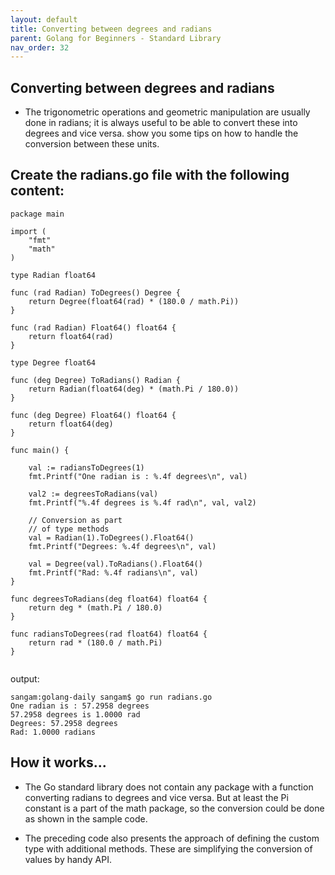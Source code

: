 ```yaml
---
layout: default
title: Converting between degrees and radians
parent: Golang for Beginners - Standard Library
nav_order: 32
---
```


## Converting between degrees and radians

- The trigonometric operations and geometric manipulation are usually done in radians; it is always useful to be able to convert these into degrees and vice versa. 
  show you some tips on how to handle the conversion between these units.

## Create the radians.go file with the following content:
```
package main

import (
	"fmt"
	"math"
)

type Radian float64

func (rad Radian) ToDegrees() Degree {
	return Degree(float64(rad) * (180.0 / math.Pi))
}

func (rad Radian) Float64() float64 {
	return float64(rad)
}

type Degree float64

func (deg Degree) ToRadians() Radian {
	return Radian(float64(deg) * (math.Pi / 180.0))
}

func (deg Degree) Float64() float64 {
	return float64(deg)
}

func main() {

	val := radiansToDegrees(1)
	fmt.Printf("One radian is : %.4f degrees\n", val)

	val2 := degreesToRadians(val)
	fmt.Printf("%.4f degrees is %.4f rad\n", val, val2)

	// Conversion as part
	// of type methods
	val = Radian(1).ToDegrees().Float64()
	fmt.Printf("Degrees: %.4f degrees\n", val)

	val = Degree(val).ToRadians().Float64()
	fmt.Printf("Rad: %.4f radians\n", val)
}

func degreesToRadians(deg float64) float64 {
	return deg * (math.Pi / 180.0)
}

func radiansToDegrees(rad float64) float64 {
	return rad * (180.0 / math.Pi)
}


```
output:
```
sangam:golang-daily sangam$ go run radians.go
One radian is : 57.2958 degrees
57.2958 degrees is 1.0000 rad
Degrees: 57.2958 degrees
Rad: 1.0000 radians

```

## How it works...

- The Go standard library does not contain any package with a function converting radians to degrees and vice versa. But at least the Pi constant is a part of the math package, so the conversion could be done as shown in the sample code.

- The preceding code also presents the approach of defining the custom type with additional methods. These are simplifying the conversion of values by handy API.
